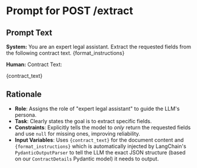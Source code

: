 # Prompt for POST /extract

## Prompt Text

**System:** You are an expert legal assistant. Extract the requested fields from the following contract text.
{format_instructions}

**Human:** Contract Text: 

{contract_text}

## Rationale

* **Role**: Assigns the role of "expert legal assistant" to guide the LLM's persona.
* **Task**: Clearly states the goal is to extract specific fields.
* **Constraints**: Explicitly tells the model to *only* return the requested fields and use `null` for missing ones, improving reliability.
* **Input Variables**: Uses `{contract_text}` for the document content and `{format_instructions}` which is automatically injected by LangChain's `PydanticOutputParser` to tell the LLM the exact JSON structure (based on our `ContractDetails` Pydantic model) it needs to output.